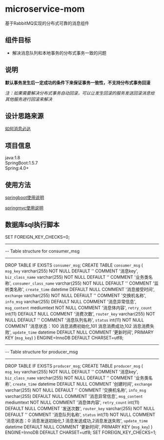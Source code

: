 # microservice-mom

基于RabbitMQ实现的分布式可靠的消息组件


## 组件目标
* 解决消息队列和本地事务的分布式事务一致的问题

## 说明

**默认事务发生后一定成功的条件下来保证事务一致性，不支持分布式事务回滚** 

*注：如果需要解决分布式事务自动回滚，可以让发生回滚的服务发送回滚消息给   
其他服务进行回滚来解决*



## 设计思路来源
[如何消息必达](https://mp.weixin.qq.com/s?__biz=MjM5ODYxMDA5OQ==&mid=2651959966&idx=1&sn=068a2866dcc49335d613d75c4a5d1b17&chksm=bd2d07428a5a8e54162ad8ea8e1e9302dfaeb664cecc453bd16a5f299820755bd2e1e0e17b60&scene=21#wechat_redirect) 

## 项目信息
java:1.8   
SpringBoot:1.5.7  
Spring:4.0+  


## 使用方法

[springboot使用说明](https://github.com/yonyou-auto-dev/microservice-mom/blob/dev/springbootdemo.md)

[springmvc使用说明](https://github.com/yonyou-auto-dev/microservice-mom/blob/dev/Springmvc.md)

## 数据库sql执行脚本

SET FOREIGN_KEY_CHECKS=0;

-- ----------------------------
-- Table structure for consumer_msg
-- ----------------------------
DROP TABLE IF EXISTS `consumer_msg`;
CREATE TABLE `consumer_msg` (
  `msg_key` varchar(255) NOT NULL DEFAULT '' COMMENT '消息key',
  `biz_class_name` varchar(255) NOT NULL DEFAULT '' COMMENT '业务类名称',
  `consumer_class_name` varchar(255) NOT NULL DEFAULT '' COMMENT '监听类名称',
  `create_time` datetime DEFAULT NULL COMMENT '消息接受时间',
  `exchange` varchar(255) NOT NULL DEFAULT '' COMMENT '交换机名称',
  `info_msg` varchar(255) DEFAULT NULL COMMENT '消息异常信息',
  `msg_content` mediumtext NOT NULL COMMENT '消息体内容',
  `retry_count` int(11) DEFAULT NULL COMMENT '消费次数',
  `router_key` varchar(255) NOT NULL DEFAULT '' COMMENT '消息队列名称',
  `status` int(11) NOT NULL  COMMENT '消息状态：100 消息消费初始化,101 消息消费成功,102 消息消费失败',
  `update_time` datetime DEFAULT NULL COMMENT '更新时间',
  PRIMARY KEY (`msg_key`)
) ENGINE=InnoDB DEFAULT CHARSET=utf8;

-- ----------------------------
-- Table structure for producer_msg
-- ----------------------------
DROP TABLE IF EXISTS `producer_msg`;
CREATE TABLE `producer_msg` (
  `msg_key` varchar(255) NOT NULL DEFAULT '' COMMENT '消息key',
  `biz_class_name` varchar(255) NOT NULL DEFAULT '' COMMENT '业务类名称',
  `create_time` datetime DEFAULT NULL COMMENT '创建时间',
  `exchange` varchar(255) NOT NULL DEFAULT '' COMMENT '交换机名称',
  `info_msg` varchar(255) DEFAULT NULL COMMENT '消息异常信息',
  `msg_content` mediumtext NOT NULL COMMENT '消息体内容',
  `retry_count` int(11) DEFAULT NULL COMMENT '发送次数',
  `router_key` varchar(255) NOT NULL DEFAULT '' COMMENT '消息队列名称',
  `status` int(11) NOT NULL COMMENT '消息状态：0 消息发送初始化,1 消息发送成功,2消息发送失败',
  `update_time` datetime DEFAULT NULL COMMENT '更新时间',
  PRIMARY KEY (`msg_key`)
) ENGINE=InnoDB DEFAULT CHARSET=utf8;
SET FOREIGN_KEY_CHECKS=1;

